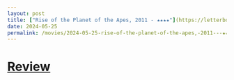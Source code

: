 ```yaml
---
layout: post
title: ["Rise of the Planet of the Apes, 2011 - ★★★★"](https://letterboxd.com/pavlesap/film/rise-of-the-planet-of-the-apes/) #"Rise of the Planet of the Apes, 2011 - ★★★★"
date: 2024-05-25
permalink: /movies/2024-05-25-rise-of-the-planet-of-the-apes,-2011---★★★★/
---
```


# [Review](https://letterboxd.com/pavlesap/film/rise-of-the-planet-of-the-apes/)

